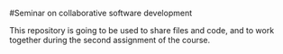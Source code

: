 #Seminar on collaborative software development

This repository is going to be used to share files and code, and to work together during the second assignment of the course.
